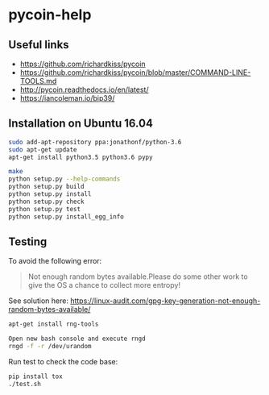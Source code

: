 # pycoin-help

## Useful links
* https://github.com/richardkiss/pycoin
* https://github.com/richardkiss/pycoin/blob/master/COMMAND-LINE-TOOLS.md
* http://pycoin.readthedocs.io/en/latest/
* https://iancoleman.io/bip39/

## Installation on Ubuntu 16.04

```sh
sudo add-apt-repository ppa:jonathonf/python-3.6
sudo apt-get update
apt-get install python3.5 python3.6 pypy

make
python setup.py --help-commands
python setup.py build
python setup.py install
python setup.py check
python setup.py test
python setup.py install_egg_info
``` 

## Testing

To avoid the following error:
> Not enough random bytes available.Please do some other work to give the OS a chance to collect more entropy!

See solution here: https://linux-audit.com/gpg-key-generation-not-enough-random-bytes-available/
```sh
apt-get install rng-tools

Open new bash console and execute rngd
rngd -f -r /dev/urandom
```

Run test to check the code base:
```sh
pip install tox
./test.sh
```
